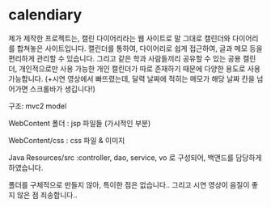 # calendiary

제가 제작한 프로젝트는, 캘린 다이어리라는 웹 사이트로
말 그대로 캘린더와 다이어리를 합쳐놓은 사이트입니다.
캘린더를 통하여, 다이어리로 쉽게 접근하여,
글과 메모 등을 편리하게 관리할 수 있습니다.
그리고 같은 학과 사람들끼리 공유할 수 있는 공용 캘린더,
개인적으로만 사용 가능한 개인 캘린더가 따로 존재하기 때문에
다양한 용도로 사용 가능합니다.
(+시연 영상에서 빠뜨렸는데, 달력 날짜에 적히는 메모가 해당 날짜 칸을 넘어가면 스크롤바가 생깁니다!)

구조: mvc2 model

WebContent 폴더
: jsp 파일들 (가시적인 부분)

WebContent/css
: css 파일 & 이미지

Java Resources/src
:controller, dao, service, vo 로 구성되어, 백앤드를 담당하게 하였습니다.

폴더를 구체적으로 만들지 않아, 특이한 점은 없습니다..
그리고 시연 영상이 음질이 좋지 않은 점 죄송합니다..

